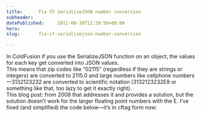```yaml
---
title:      Fix CF SerializeJSON number conversion
subheader:  
datePublished:     2011-08-30T12:29:56+00:00
hero:       
slug:       fix-cf-serializejson-number-conversion

---
```



<p>In ColdFusion if you use the SerializeJSON function on an object, the values for each key get converted into JSON values.<br />
This means that zip codes like &#8220;02115&#8221; (regardless if they are strings or integers) are converted to 2115.0 and large numbers like cellphone numbers&mdash;3132123232 are converted to scientific notation (3132123232E9 or something like that, too lazy to get it exactly right).<br />
This blog post: <a href="http://craigkaminsky.blogspot.com/2008/11/coldfusion-serializejson-gotcha.html"></a> from 2008 that addresses it and provides a solution, but the solution doesn&#8217;t work for the larger floating point numbers with the E. I&#8217;ve fixed (and simplified) the code below&mdash;it&#8217;s in cftag form now:</p>
<p><script src="https://gist.github.com/davidosomething/da5acad29f4434e59eef.js"></script></p>

